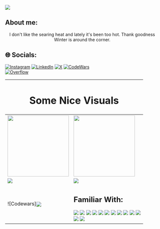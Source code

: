 <link rel="stylesheet" href="./styles/style.css">

[![](https://visitcount.itsvg.in/api?id=santimm44&icon=0&color=3)](https://visitcount.itsvg.in)

<h2> About me:</h2>
<p align="center">
  I don't like the searing heat and lately it's been too hot. Thank goodness Winter is around the corner.
</p>

## 🌐 Socials:
[![Instagram](https://img.shields.io/badge/Instagram-%23E4405F.svg?logo=Instagram&logoColor=white)](https://instagram.com/santiagojesusmontanez) 
[![LinkedIn](https://img.shields.io/badge/LinkedIn-%230077B5.svg?logo=linkedin&logoColor=white)](https://linkedin.com/in/santiago-jesus-montanez) 
[![X](https://img.shields.io/badge/X-black.svg?logo=X&logoColor=white)](https://x.com/santiag30071613) 
[![CodeWars](https://img.shields.io/badge/Codewars-B1361E?style=flat&logo=Codewars&logoColor=white)](https://www.codewars.com/users/santimm44)
<br>
[![Overflow](https://img.shields.io/badge/stack%20overflow-FE7A16?logo=stack-overflow&logoColor=white&style=for-the-badge)](https://stackoverflow.com/users/13568309/santiagomm44)



<table class="tg" ><thead>
  <tr>
    <th class="tg-0lax" colspan="2"><h1>Some Nice Visuals</h1></th>
  </tr></thead>
<tbody>
  <tr>
    <td class="tg-0lax">
      <a href="https://github.com/anuraghazra/github-readme-stats">
        <img height=200 align="center" src="https://github-readme-stats.vercel.app/api?username=santimm44&theme=material-palenight" />
      </a> 
    </td>
    <td class="tg-0lax">
      <a href="https://github.com/anuraghazra/convoychat">
        <img height=200 align="center" src="https://github-readme-stats.vercel.app/api/top-langs?username=santimm44&layout=compact&langs_count=8&theme=material-palenight" />
      </a>
    </td>
  </tr>
  <tr>
    <td class="tg-0lax">
      <a href="https://github.com/anuraghazra/github-readme-stats">
        <img align="center" src="https://github-readme-stats.vercel.app/api/pin/?username=santimm44&repo=MuscleForge&theme=material-palenight" />
      </a>
    </td>
    <td class="tg-0lax">
      <a href="https://github.com/anuraghazra/convoychat">
        <img align="center" src="https://github-readme-stats.vercel.app/api/pin/?username=anuraghazra&repo=convoychat&theme=material-palenight" />
      </a>
    </td>
  </tr>
  <tr>
    <td class="tg-0lax">
      ![Codewars]<img align="center" src= "https://github.r2v.ch/codewars?user=santimm44&name=true&top_languages=true&stroke=%23b362ff&theme=gradient_purple_dark" />
    </td>
    <td class="tg-0lax">
      <h2>Familiar With:</h2>
      <img src = "https://img.shields.io/badge/c%23-%23239120.svg?style=for-the-badge&logo=csharp&logoColor=white" />
      <img src = "https://img.shields.io/badge/javascript-%23323330.svg?style=for-the-badge&logo=javascript&logoColor=%23F7DF1E" />
      <img src = "https://img.shields.io/badge/python-3670A0?style=for-the-badge&logo=python&logoColor=ffdd54" />
      <img src = "https://img.shields.io/badge/java-%23ED8B00.svg?style=for-the-badge&logo=openjdk&logoColor=white" />
      <img src = "https://img.shields.io/badge/html5-%23E34F26.svg?style=for-the-badge&logo=html5&logoColor=white" />
      <img src = "https://img.shields.io/badge/css3-%231572B6.svg?style=for-the-badge&logo=css3&logoColor=white" />
      <img src = "https://img.shields.io/badge/.NET-5C2D91?style=for-the-badge&logo=.net&logoColor=white" />
      <img src = "https://img.shields.io/badge/blender-%23F5792A.svg?style=for-the-badge&logo=blender&logoColor=white" />
      <img src = "https://img.shields.io/badge/Canva-%2300C4CC.svg?style=for-the-badge&logo=Canva&logoColor=white" />
      <img src = "https://img.shields.io/badge/adobe-%23FF0000.svg?style=for-the-badge&logo=adobe&logoColor=white" />
      <img src = "https://img.shields.io/badge/github%20pages-121013?style=for-the-badge&logo=github&logoColor=white" /> 
      <br>
      <img src = "https://img.shields.io/badge/Godot%20Engine-478CBF?logo=godotengine&logoColor=fff&style=flat" />
      <img src ="https://img.shields.io/badge/Visual%20Studio%20Code-007ACC?logo=visualstudiocode&logoColor=fff&style=plastic" />
    </td>
  </tr>
</tbody>
</table>
 


<!--
Here are some ideas to get you started:

- 👯 I’m looking to collaborate on ...
- 🤔 I’m looking for help with ...
- 💬 Ask me about ...
- 😄 Pronouns: ...
- ⚡ Fun fact: ...
-->
